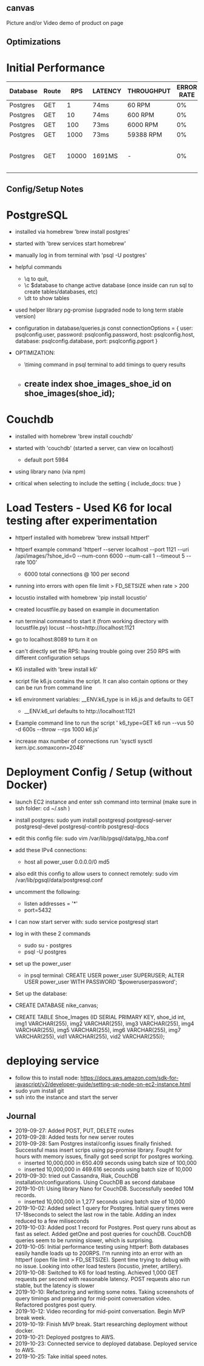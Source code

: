 ## canvas
Picture and/or Video demo of product on page





## Optimizations

# Initial Performance
|Database |	Route	| RPS	| LATENCY	| THROUGHPUT | ERROR RATE | Note |
|-------- | ----- | --- | ------- | ---------- | ---------- | ---- | 
|Postgres | GET | 1 | 74ms | 60 RPM | 0% | |
|Postgres | GET | 10 | 74ms | 600 RPM | 0% | |
|Postgres | GET | 100 | 73ms | 6000 RPM | 0% | |
|Postgres | GET | 1000 | 73ms | 59388 RPM | 0% | |
|Postgres | GET | 10000 | 1691MS | - | 0% | Error threshold after 10 seconds|



## Config/Setup Notes

# PostgreSQL
- installed via homebrew 'brew install postgres'
- started with 'brew services start homebrew'
- manually log in from terminal with  'psql -U postgres'
- helpful commands 
    - \q to quit, 
    - \c $database to change active database (once inside can run sql to create tables/databases, etc)
    - \dt to show tables
- used helper library pg-promise (upgraded node to long term stable version)

- configuration in database/queries.js
const connectionOptions = {
  user: psqlconfig.user,
  password: psqlconfig.password,
  host: psqlconfig.host,
  database: psqlconfig.database,
  port: psqlconfig.pgport
}

- OPTIMIZATION:
  - \timing command in psql terminal to add timings to query results
  - ## create index shoe_images_shoe_id on shoe_images(shoe_id);


# Couchdb
- installed with homebrew 'brew install couchdb'
- started with 'couchdb' (started a server, can view on localhost)
  - default port 5984

- using library nano (via npm) 
- critical when selecting to include the setting { include_docs: true }

# Load Testers - Used K6 for local testing after experimentation

-  httperf installed with homebrew 'brew instsall httperf' 
  - httperf example command 'httperf --server localhost --port 1121 --uri /api/images/?shoe_id=0 --num-conn 6000 --num-call 1 --timeout 5 --rate 100'
    - 6000 total connections @ 100 per second
  - running into errors with open file limit > FD_SETSIZE when rate > 200

- locustio installed with homebrew 'pip install locustio' 
- created locustfile.py based on example in documentation
- run terminal command to start it (from working directory with locustfile.py) locust --host=http://localhost:1121
- go to localhost:8089 to turn it on
- can't directly set the RPS: having trouble going over 250 RPS with different configuration setups

- K6 installed with 'brew install k6'
- script file k6.js contains the script.  It can also  contain options or they can be run from command line
- k6 environment variables: __ENV.k6_type is in k6.js and defaults to GET
  - __ENV.k6_url defaults to http://localhost:1121
- Example command line to run the script ' k6_type=GET k6 run --vus 50 -d 600s --throw --rps 1000 k6.js'
- increase max number of connections run 'sysctl sysctl kern.ipc.somaxconn=2048'


# Deployment Config / Setup (without Docker)
- launch EC2 instance and enter ssh command into terminal (make sure in ssh folder: cd ~/.ssh )
 - install postgres: sudo yum install postgresql postgresql-server postgresql-devel postgresql-contrib postgresql-docs
 - edit this config file: sudo vim /var/lib/pgsql/data/pg_hba.conf
  - add these IPv4 connections:
    - host  all  power_user  0.0.0.0/0  md5

 - also edit this config to allow users to connect remotely: sudo vim /var/lib/pgsql/data/postgresql.conf
  - uncomment the following: 
    - listen addresses = '*' 
    - port=5432
- I can now start server with: sudo service postgresql start
- log in with these 2 commands
  - sudo su - postgres
  - psql -U postgres
- set up the power_user
  - in psql terminal: CREATE USER power_user SUPERUSER; ALTER USER power_user WITH PASSWORD '$poweruserpassword';
- Set up the database:
- CREATE DATABASE nike_canvas;
- CREATE TABLE Shoe_Images (ID SERIAL PRIMARY KEY, shoe_id int, img1 VARCHAR(255), img2 VARCHAR(255), img3 VARCHAR(255), img4 VARCHAR(255), img5 VARCHAR(255), img6 VARCHAR(255), img7 VARCHAR(255), vid1 VARCHAR(255), vid2 VARCHAR(255));

# deploying service
- follow this to install node: https://docs.aws.amazon.com/sdk-for-javascript/v2/developer-guide/setting-up-node-on-ec2-instance.html
- sudo yum install git
- ssh into the instance and start the server



## Journal
- 2019-09-27: Added POST, PUT, DELETE routes
- 2019-09-28: Added tests for new server routes
- 2019-09-28: 5am Postgres instal/config issues finally finished.  Successful mass insert scrips using pg-promise library.  Fought for hours with memory issues, finally got seed script for postgres working.
  - inserted 10,000,000 in 650.409 seconds using batch size of 100,000
  - inserted 10,000,000 in 469.616 seconds using batch size of 10,000
- 2019-09-30: tried out Cassandra, Riak, CouchDB installation/configurations.  Using CouchDB as second database
- 2019-10-01: Using library Nano for CouchDB.  Successfully seeded 10M records.
  - inserted 10,000,000 in 1,277 seconds using batch size of 10,000
- 2019-10-02: Added select 1 query for Postgres.  Initial query times were 17-18seconds to select the last row in the table.  Adding an index reduced to a few miliseconds
- 2019-10-03: Added post 1 record for Postgres.  Post query runs about as fast as select.  Added getOne and post queries for couchDB.  CouchDB queries seem to be running slower, which is surprising.
- 2019-10-05: Initial performance testing using httperf: Both databases easily handle loads up to 200RPS.  I'm running into an error with an httperf (open file limit > FD_SETSIZE).  Spent time trying to debug with no issue.  Looking into other load testers (locustio, jmeter, artillery).
- 2019-10-08: Switched to K6 for load testing.  Achieved 1,000 GET requests per second with reasonable latency.  POST requests also run stable, but the latency is slower
- 2019-10-10: Refactoring and writing some notes.  Taking screenshots of query timings and preparing for mid-point conversation video.  Refactored postgres post query.
- 2019-10-12: Video recording for mid-point conversation.  Begin MVP break week.
- 2019-10-19: Finish MVP break.  Start researching deployment without docker.
- 2019-10-21: Deployed postgres to AWS.
- 2019-10-23: Connected service to deployed database.  Deployed service to AWS.
- 2019-10-25: Take initial speed notes.